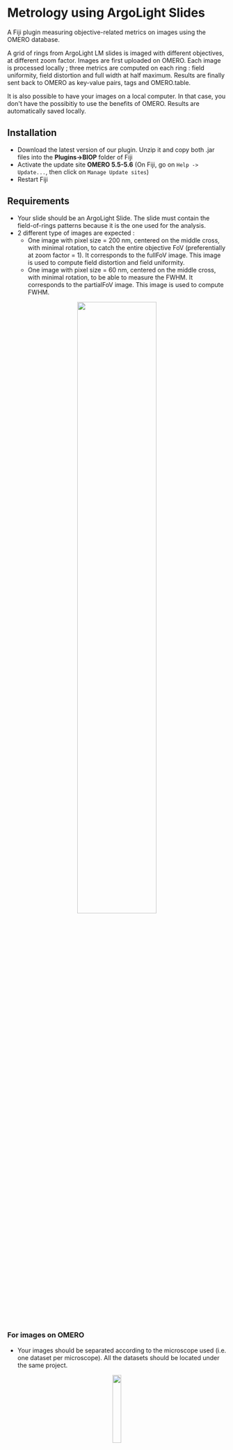 # Metrology using ArgoLight Slides

A Fiji plugin measuring objective-related metrics on images using the OMERO database.

A grid of rings from ArgoLight LM slides is imaged with different objectives, at different zoom factor.
Images are first uploaded on OMERO. Each image is processed locally ; three metrics are computed on each ring : 
field uniformity, field distortion and full width at half maximum. Results are finally sent back to OMERO as key-value pairs,
tags and OMERO.table.

It is also possible to have your images on a local computer. In that case, you don't have the possibitiy to use the benefits of OMERO.
Results are automatically saved locally.

## Installation
- Download the latest version of our plugin. Unzip it and copy both .jar files into the **Plugins->BIOP** folder of Fiji
- Activate the update site **OMERO 5.5-5.6** (On Fiji, go on `Help -> Update...`, then click on `Manage Update sites`)
- Restart Fiji

## Requirements

- Your slide should be an ArgoLight Slide. The slide must contain the field-of-rings patterns because it is the one used for the analysis.
- 2 different type of images are expected :
  - One image with pixel size = 200 nm, centered on the middle cross, with minimal rotation, to catch the entire objective FoV (preferentially at zoom factor = 1). It corresponds to the fullFoV image. This image is used to compute field distortion and field uniformity.
  - One image with pixel size = 60 nm, centered on the middle cross, with minimal rotation, to be able to measure the FWHM. It corresponds to the partialFoV image. This image is used to compute FWHM.

<p align="center">
  <img src="https://github.com/BIOP/ArgoLight_analysis_tool/assets/64911638/6cbb1dd5-6b21-41a2-9095-1a71f325886c" width="60%">
</p>

### For images on OMERO
- Your images should be separated according to the microscope used (i.e. one dataset per microscope). All the datasets should be located under the same project.

<p align="center">
  <img src="https://github.com/BIOP/ArgoLight_analysis_tool/assets/64911638/f14307d9-a0ff-411a-b73c-1efe4f9f7817" width="20%">
</p>

- Images have to be named according the following structure
  - For fileset images
    - *microscopeName*\_*ArgoSlideName*\_*patternImaged*\_**d***AcquisitionDate*\_**o***Objective*\_*ImmersionMedium*.extension [*FOV*\_*Serie*]
    - Exemple : sp8int1_ArgoSGL482_b_d20230420_o20x_dry.lif [partialFoV_Image007]

  - For inividual images
    - *microscopeName*\_*ArgoSlideName*\_*patternImaged*\_**d***AcquisitionDate*\_**o***Objective*\_*ImmersionMedium*\_*FOV*\_*Serie*.extension
    - Exemple : lsm980_ArgoSGL482_b_d20230420_o20x_dry_fullFoV_Image002.czi

  - Be careful : the FOV item has to be either **fullFoV** or **partialFoV**

### For images on local computers
- Your images should be separated according to the microscope used (i.e. one dataset per microscope). All the folders should be located under the same parent folder.

<p align="center">
  <img src="https://github.com/BIOP/ArgoLight_analysis_tool/assets/64911638/068c27ce-e5fe-41a3-b8a5-027f630e1e56" width="50%">
</p>


- Images have to be named according the following structure
  - For fileset images
    - You can acquire on filset per objective (i.e. you don't have to acquire one image per project).
    - *microscopeName*\_*ArgoSlideName*\_*patternImaged*\_**d***AcquisitionDate*\_**o***Objective*\_*ImmersionMedium*.extension - *FOV*\_*Serie*
    - Exemple : sp8int1_ArgoSGL482_b_d20230420_o20x_dry.lif - partialFoV_Image007

  - For inividual images
    - *microscopeName*\_*ArgoSlideName*\_*patternImaged*\_**d***AcquisitionDate*\_**o***Objective*\_*ImmersionMedium*\_*FOV*\_*Serie*.extension
    - Exemple : lsm980_ArgoSGL482_b_d20230420_o20x_dry_fullFoV_Image002.czi

  - Be careful : the FOV item has to be either **fullFoV** or **partialFoV** or **fixedFoV**. For the last one, all metrics are computed on the same image. It is particularly convienant for widefield microscopes, without any solution to zoom in.

## User guide

### Launch the plugin

Launch the plugin by hitting `Plugins -> BIOP -> Argolight analysis tool`

<p align="center">
  <img src="https://github.com/BIOP/ArgoLight_analysis_tool/assets/64911638/aee6fec8-2f01-4397-a025-26b9f402b359" width="50%">
</p>

### Basic configurations -- To do the first time you use the plugin

This step set the by-default values for input-output communication. These values are saved for your future use of the plugin ; you'll have to do it once.

1. Hit the button `General settings`. 
2. On the popup, enter the host name and port of your OMERO server
3. Enter the ID of the OMERO project containing the images to analyze.
4. Enter the list of microscopes you may want to process (manually or by browsing a csv file)
In the csv file, you should have one microscope name by line. If you enter microscopes manually, names must be separated by only comma.

**Be careful : the microscopes' name should match extactly (but not case sensitive) the datasets name on OMERO, contained in the specified project.**

4. Enter the list of ArgoSlides you may want to use for the analysis (manually or by browsing a csv file)
In the csv file, you should have one ArgoSlide by line. If you enter ArgoSlides manually, names must be separated by only comma.

**Be careful : the ArgoSlides' name should be the same (but not case sensitive) as the one written in the image name**

5. Optionnally, and IF you want have your images on a local computer, you can add the folder path where you want to read raw images.
6. Optionnally, and IF you want to save results locally (see below), you can add the folder path where you want to save results.
7. Set your ArgoSlide specifications (spacing between 2 rings, full pattern FoV and number of rings per line)
8. Then, press OK. 

<p align="center">
  <img src="https://github.com/BIOP/ArgoLight_analysis_tool/assets/64911638/a897c366-20f9-491a-93e3-d0820dd96642" width="50%">
</p>

### Quick start

1. Select the file location
2. If OMERO, enter your gaspar credentials. If local, enter the path of the parent folder (i.e. raw folder in the above figure). 
3. If OMERO, enter the ID of the project that contains the microscopes datasets (if it has not been defined previously).
4. Select the microscope dataset you want to process.
5. Select the ArgoSlide you used to take the images.
6. Click OK
7. The current steps / actions performed are logged in the Fiji Log window
8. At the end of the processing, a popup indicates the user that all images within the selected dataset have been processed.

For OMERO location, every images that are not tagged with `raw` tag and with the selected ArgoSlide contained in its name are processed within the selected dataset.
For local location, every images that are not contained in the summary file and with the selected ArgoSlide contained in its name are processed within the selected folder.

### Output location and settings

1. You can choose to save results on OMERO or on your local machine. 

If you choose to save results locally, you are asked to provide the parent folder (equivalent to the OMERO project). This folder may or may not contain microscope sub-folders (they are created in case they do not exist yet). This folder can be defined as default parameter by hitting the button `General settings`.

2. Checking this box will save heat maps of the computed metrics (i.e. field uniformity, field distortion, FWHM).
3. Checking this box will process ALL images within the selected dataset, without any distinction between those that have previously been processed.
4. You can choose, in case you would like to process all images, to remove all results from previous run(s).

<p align="center">
  <img src="https://github.com/BIOP/ArgoLight_analysis_tool/assets/64911638/0ca177bf-2ae4-411f-bc4b-6d1b73af6af9" width="50%">
</p>

### Processing settings

A few parameters used for segmentation and analysis can be manually set.
1. Sigma for gaussian blurring -> denoising
2. Median radius for median filtering -> denoising
3. Method to threshold the denoised image -> thresholding
4. Size of the thresholded particules to keep (> value) -> denoising
5. Analyzed area around the ring (for FWHM) -> analysis

If you chck the `default` box, then hard-coded default parameters are used.

<p align="center">
  <img src="https://github.com/BIOP/ArgoLight_analysis_tool/assets/64911638/228e43d4-f49f-473e-8b09-2a397d1319d1" width="40%">
</p>

### Live preview

A live preview mode enable you to set dynamically the processing parameters and to get direct visual feedback of the segmentation results only (the analysis results are not display).
1. Select the file location
2. If OMERO, enter your gaspar credentials. If local, nothing to do.
3. Click on `Live preview` button

<p align="center">
  <img src="https://github.com/BIOP/ArgoLight_analysis_tool/assets/64911638/34b2a1ba-7bbf-4485-b204-77bfb420747e" width="80%">
</p>


4. On the popup, add the OMERO ID of a typical image or the path of the image you want to open
5. Click on `Load`. The image should display in Fiji. the first channel is automatically displayed
6. Each time you modify one parameter, the segmentation result updates
7. When satisfied with the results, click on `OK`. The new parameters will be used for the current simulation.

<p align="center">
  <img src="https://github.com/BIOP/ArgoLight_analysis_tool/assets/64911638/0a88f9c5-a838-47ae-84b1-2e1ab431e455" width="80%">
</p>


8. Confirm if you want the new parameters to become default settings.

<p align="center">
  <img src="https://github.com/BIOP/ArgoLight_analysis_tool/assets/64911638/14e5de27-85c5-45e0-9e2d-1def597b73a9" width="50%">
</p>

## Analysis results

- If the data are coming from OMERO, 9 to 11 tags are linked to the raw image on OMERO, even if results are saved locally : `raw`, `argolight`, `slideName`, `objective`, `immersion`, `microscope`, `pattern`, `FoV` and `individual_metrics`.
- If the data are coming from local computer, the image title (including the serie) is added to the summary file of processed images.
- Processing parameters, as well as ArgoSlide specifications, are saved in the form of key-value pairs.
- Computed metrics are saved as OMERO.table attach to the image and, if specified, in the form of heat maps.

<p align="center">
  <img src="https://github.com/BIOP/ArgoLight_analysis_tool/assets/64911638/08f18dbb-2bd0-4b74-a197-bb964001dc74" width="80%">
</p>

- Detected rings, as well as ideal ring positions, are saved as ROIs, grouped by ring type (i.e. ideal or detected).

<p align="center">
  <img src="https://github.com/BIOP/ArgoLight_analysis_tool/assets/64911638/fe9f7ab5-6751-4f28-8829-becb0b106b84" width="80%">
</p>

- A per-image summary is finally attached to the parent dataset. It groups relevant information that may be used to follow, in time, the different metrics and therefore assess objective quality. Because not all metrics are computed on all images, `-1` replaces the metric value for image on which this metrics is not computed (ex : `-1` for FWHM on all 200nm pixel size images).

<p align="center">
  <img src="https://github.com/BIOP/ArgoLight_analysis_tool/assets/64911638/6d29f95b-e68e-4cd4-97b9-f927b56c34d5" width="80%">
</p>


In case of local saving, the same outputs are saved in a results folder, with .txt file for the key-value pairs, .csv files for the tables and .zip for ROIs (readable on Fiji).

<p align="center">
  <img src="https://github.com/BIOP/ArgoLight_analysis_tool/assets/64911638/b21ed28d-7840-4381-b073-f8727980449f" width="80%">
</p>

## Monitor data with OMERO.parade

OMERO.parade is a plugin of OMERO.web for data mining. Fields coming from an OMERO.table are read, filtered and displayed as a graph. This plugin is helpful to monitor computed metrics over time.

1. Move your OMERO dataset at the root (i.e. outside any project)

<p align="center">
  <img src="https://github.com/BIOP/ArgoLight_analysis_tool/assets/64911638/add1f4b8-deb2-44b8-a627-d4a69ec141d9" width="40%">
</p>


2. Select the dataset and switch to `Parade`

<p align="center">
  <img src="https://github.com/BIOP/ArgoLight_analysis_tool/assets/64911638/856c6dd2-5f70-4418-8ba1-83af24cec082" width="20%">
</p>

3. Click on the `graph mode`

<p align="center">
  <img src="https://github.com/BIOP/ArgoLight_analysis_tool/assets/64911638/8e582087-43a2-4c28-bee5-5e4f2ff67f41" width="40%">
</p>


4. Select different metrics to monitor like `Acquisition date`, `field distortion avg`, `field uniformity avg`...

<p align="center">
  <img src="https://github.com/BIOP/ArgoLight_analysis_tool/assets/64911638/7ef28813-fe16-4378-a696-8eafa15a0eec" width="30%">
</p>


5. Add tag filters for objctives, slide, FoV...
  - For `field distortion` and `field uniformity` metrics, you must filter images with `fullFoV` tag 
  - For `FWHM` metrics, you must filter images with `partialFoV` tag 

<p align="center">
  <img src="https://github.com/BIOP/ArgoLight_analysis_tool/assets/64911638/80432ed7-b292-448f-ac6c-6b60e7decba0" width="80%">
</p>

6. Select `Acquisition date` for the x-axis
7. Select one metrics for the y-axis.

<p align="center">
  <img src="https://github.com/BIOP/ArgoLight_analysis_tool/assets/64911638/a157293e-9b08-44ee-a894-f4b7e8f6b85d" width="70%">
</p>


8. Each dot represent one image. Clicking on one of them highlights the corresponding image on the left tree and displays annotations/metadata attached on the right. This is particularly useful when you deal with outliers.

![ArgoLight_Plugin_Parade_Graph_Image_Selection](https://github.com/BIOP/ArgoLight_analysis_tool/assets/64911638/a842afa0-62ca-47d3-93f1-f41a8c460937)






